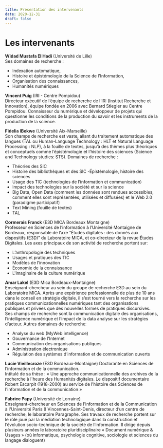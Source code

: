```yaml
---
title: Présentation des intervenants
date: 2020-12-31
draft: false
---
```


# Les intervenants

**Widad Mustafa El Hadi** (Université de Lille)  
Ses domaines de recherche : 
- Indexation automatique, 
- Histoire et épistémologie de la Science de l’Information,
- Organisation des connaissances,
- Humanités numériques

**Vincent Puig** (IRI - Centre Pompidou)  
Directeur exécutif de l’équipe de recherche de l’IRI (Institut Recherche et Innovation), équipe fondée en 2006 avec Bernard Stiegler au Centre Pompidou. Connaisseur du numérique et développeur de projets qui questionne les conditions de la production du savoir et les instruments de la production de la science.

**Fidelia IBekwe** (Université Aix-Marseille)  
Son champs de recherche est vaste, allant du traitement automatique des langues (TAL ou Human-Language Technology : HLT et Natural Language Processing : NLP), à la fouille de textes, jusqu’à des thèmes plus théoriques et conceptuels comme l’épistémologie et l’histoire des sciences (Science and Technology studies: STS).
Domaines de recherche : 
- Théories des SIC
- Histoire des bibliothèques et des SIC
-Épistémologie, histoire des sciences
- Usage des TIC (technologies de l’information et communication)
- Impact des technologies sur la société et sur la science
- Big Data, Open Data (comment les données sont rendues accessibles, comment elles sont représentées, utilisées et diffusées) et le Web 2.0 (paradigme participatif)
- Text Mining (fouille de textes)
- TAL


**Cormerais Franck** (E3D MICA Bordeaux Montaigne)  
Professeur en Sciences de l’information à l’Université Montaigne de Bordeaux, responsable de l’axe “Études digitales : des donnés aux dispositifs (E3D)” du Laboratoire MICA, et co-directeur de la revue Études Digitales.
Les axes principaux de son activité de recherche portent sur: 
- L’anthropologie des techniques 
- Usages et pratiques des TIC
- Modèles de l’innovation
- Économie de la connaissance
- L'imaginaire de la culture numérique


**Amar Lakel** (E3D Mica Bordeaux-Montaigne)  
Enseignant-chercheur au sein du groupe de recherche E3D au sein du Laboratoire MICA. Après une expérience professionnelle de plus de 10 ans dans le conseil en stratégie digitale, il s’est tourné vers la recherche sur les pratiques communicationnelles numériques tant des organisations publiques et privées que des nouvelles formes de pratiques discursives. Ses champs de recherche sont la communication digitale des organisations, l’intelligence numérique et l’impact de la data analyse sur les stratégies d’acteur.
Autres domaines de recherche:
- Analyse du web (MyWeb intelligence)
- Gouvernance de l’Internet
- Communication des organisations publiques
- Administration électronique
- Régulation des systèmes d’information et de communication ouverts


**Lucie Vieillecroze** (E3D Bordeaux-Montaigne)
Doctorante en Sciences de l’information et de la communication.  
Intitulé de sa thèse : « Une approche communicationnelle des archives de la recherche à l'heure des Humanités digitales. Le dispositif documentaire Robert Escarpit (1918-2000) au service de l'histoire des Sciences de l'information et de la communication »



**Fabrice Papy** (Université de Lorraine)  
Enseignant-chercheur en Sciences de l’Information et de la Communication à l'Université Paris 8 Vincennes-Saint-Denis, directeur d’un centre de recherche, le laboratoire Paragraphe.
Ses travaux de recherche portent sur le rôle joué par la médiation technologique dans la construction et l’évolution socio-technique de la société de l’information. Il dirige depuis plusieurs années le laboratoire pluridisciplinaire « Document numérique & Usages » (où informatique, psychologie cognitive, sociologie et sciences du langage dialoguent)
